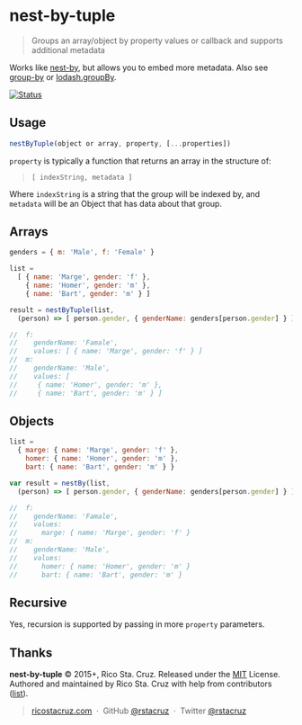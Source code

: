 # nest-by-tuple

> Groups an array/object by property values or callback and supports additional metadata

Works like [nest-by], but allows you to embed more metadata.
Also see [group-by] or [lodash.groupBy].

[![Status](https://travis-ci.org/rstacruz/nest-by-tuple.svg?branch=master)](https://travis-ci.org/rstacruz/nest-by-tuple "See test builds")

[nest-by]: https://github.com/rstacruz/nest-by
[group-by]: https://www.npmjs.com/package/group-by
[lodash.groupBy]: https://lodash.com/docs#groupBy

## Usage

```js
nestByTuple(object or array, property, [...properties])
```

`property` is typically a function that returns an array in the structure of:

> `[ indexString, metadata ]`

Where `indexString` is a string that the group will be indexed by, and
`metadata` will be an Object that has data about that group.

## Arrays

```js
genders = { m: 'Male', f: 'Female' }

list =
  [ { name: 'Marge', gender: 'f' },
    { name: 'Homer', gender: 'm' },
    { name: 'Bart', gender: 'm' } ]

result = nestByTuple(list,
  (person) => [ person.gender, { genderName: genders[person.gender] } ])

//  f:
//    genderName: 'Famale',
//    values: [ { name: 'Marge', gender: 'f' } ]
//  m:
//    genderName: 'Male',
//    values: [
//     { name: 'Homer', gender: 'm' },
//     { name: 'Bart', gender: 'm' } ]
```

## Objects

```js
list =
  { marge: { name: 'Marge', gender: 'f' },
    homer: { name: 'Homer', gender: 'm' },
    bart: { name: 'Bart', gender: 'm' } }

var result = nestBy(list,
  (person) => [ person.gender, { genderName: genders[person.gender] } ])

//  f:
//    genderName: 'Famale',
//    values: 
//      marge: { name: 'Marge', gender: 'f' }
//  m:
//    genderName: 'Male',
//    values:
//      homer: { name: 'Homer', gender: 'm' }
//      bart: { name: 'Bart', gender: 'm' }
```

## Recursive

Yes, recursion is supported by passing in more `property` parameters.

## Thanks

**nest-by-tuple** © 2015+, Rico Sta. Cruz. Released under the [MIT] License.<br>
Authored and maintained by Rico Sta. Cruz with help from contributors ([list][contributors]).

> [ricostacruz.com](http://ricostacruz.com) &nbsp;&middot;&nbsp;
> GitHub [@rstacruz](https://github.com/rstacruz) &nbsp;&middot;&nbsp;
> Twitter [@rstacruz](https://twitter.com/rstacruz)

[MIT]: http://mit-license.org/
[contributors]: http://github.com/rstacruz/nest-by-tuple/contributors
